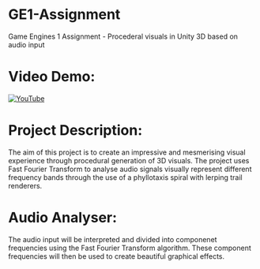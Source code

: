 # GE1-Assignment
Game Engines 1 Assignment - Procederal visuals in Unity 3D based on audio input

# Video Demo:
[![YouTube](http://img.youtube.com/vi/ZjWBGvVb7Vg/0.jpg)](https://www.youtube.com/watch?v=ZjWBGvVb7Vg)

# Project Description:
The aim of this project is to create an impressive and mesmerising visual experience through procedural generation 
of 3D visuals. The project uses Fast Fourier Transform to analyse audio signals visually represent different frequency bands through the use of a phyllotaxis spiral with lerping trail renderers.

# Audio Analyser:
The audio input will be interpreted and divided into componenet frequencies using the Fast Fourier Transform algorithm.
These component frequencies will then be used to create beautiful graphical effects.

